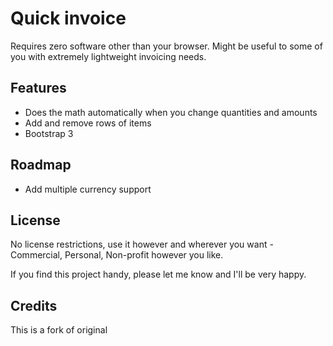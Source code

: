# Quick invoice

Requires zero software other than your browser.
Might be useful to some of you with extremely lightweight invoicing needs.

## Features

- Does the math automatically when you change quantities and amounts
- Add and remove rows of items
- Bootstrap 3

## Roadmap

- Add multiple currency support

## License

No license restrictions, use it however and wherever you want - Commercial, Personal, Non-profit however you like. 

If you find this project handy, please let me know and I'll be very happy.

## Credits

This is a fork of original 

